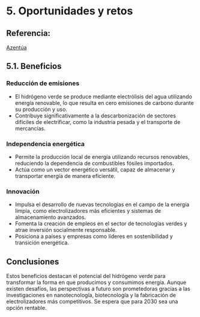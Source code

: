 # 5. Oportunidades y retos

## Referencia: 
[Azentúa](https://www.azentua.es/insights/hidrogeno-verde-ventajas-y-desventajas/) 

## 5.1. Beneficios

### Reducción de emisiones
- El hidrógeno verde se produce mediante electrólisis del agua utilizando energía renovable, lo que resulta en cero emisiones de carbono durante su producción y uso.
- Contribuye significativamente a la descarbonización de sectores difíciles de electrificar, como la industria pesada y el transporte de mercancías.

### Independencia energética
- Permite la producción local de energía utilizando recursos renovables, reduciendo la dependencia de combustibles fósiles importados.
- Actúa como un vector energético versátil, capaz de almacenar y transportar energía de manera eficiente.

### Innovación
- Impulsa el desarrollo de nuevas tecnologías en el campo de la energía limpia, como electrolizadores más eficientes y sistemas de almacenamiento avanzados.
- Fomenta la creación de empleos en el sector de tecnologías verdes y atrae inversión socialmente responsable.
- Posiciona a países y empresas como líderes en sostenibilidad y transición energética.

## Conclusiones
Estos beneficios destacan el potencial del hidrógeno verde para transformar la forma en que producimos y consumimos energía.
Aunque existen desafíos, las perspectivas a futuro son prometedoras gracias a las investigaciones en nanotecnología, biotecnología y la fabricación de electrolizadores más competitivos. 
Se espera que para 2030 sea una opción rentable.
